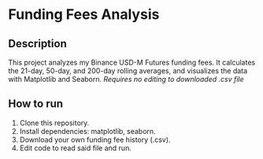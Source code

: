 # Funding Fees Analysis
## Description
This project analyzes my Binance USD-M Futures funding fees. It calculates the 21-day, 50-day, and 200-day rolling averages, and visualizes the data with Matplotlib and Seaborn. *Requires no editing to downloaded .csv file*

## How to run
1. Clone this repository.
2. Install dependencies: matplotlib, seaborn.
3. Download your own funding fee history (.csv).
4. Edit code to read said file and run.
